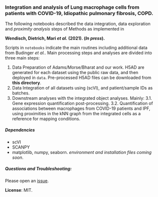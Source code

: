 ### Integration and analysis of Lung macrophage cells from patients with COVID-19, Idiopathic pulmonary fibrosis,  COPD. 
The following notebooks described the data integration, data exploration and *proximity analysis* steps of Methods as implemented in

**Wendisch, Dietrich, Mari *et al.* (2021). (*In press*).**

Scripts in `notebooks` indicate the main routines including additional data from Budinger *et al.*. Main processing steps and analyses are divided into three main steps:
  1. Data Preparation of Adams/Morse/Bharat and our work. H5AD are generated for each dataset using the public raw data, and then deployed in `data`. Pre-processed H5AD files can be downloaded from **this directory**.
  2. Data Integration of all datasets using (scVI), and patient/sample IDs as batches.
  3. Downstream analyses with the integrated object analyses. Mainly:
  3.1. Gene expression quantification post-processing.
  3.2. Quantification of associations between macrophages from COVID-19 patients and IPF, using proximities in the kNN graph from the integrated cells as a reference for mapping conditions.

##### Dependencies
- scVI
- SCANPY
- matplotlib, numpy, seaborn.
*environment and installation files coming soon*.

##### Questions and Troubleshooting:
Please open an [issue](https://github.com/theislab/covid_macrophages_integration/issues).

**License**: MIT.